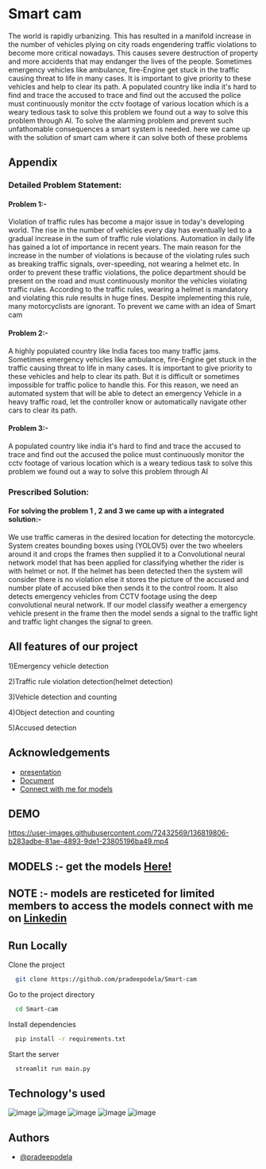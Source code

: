 
# Smart cam

The world is rapidly urbanizing. This has resulted in a manifold increase in the number of vehicles plying on city roads engendering traffic violations to become more critical nowadays. This causes severe destruction of property and more accidents that may endanger the lives of the people. Sometimes emergency vehicles like ambulance, fire-Engine get stuck in the traffic causing threat to life in many cases. It is important to give priority to these vehicles and help to clear its path. A populated country like india it's hard to find and trace the accused to trace and find out the accused the police must continuously monitor the cctv footage of various location  which is a weary tedious task to solve this problem we found out a way to solve this problem through AI. To solve the alarming problem and prevent such unfathomable consequences a smart system is needed. here we came up with the solution of smart cam  where it can solve both of these problems


## Appendix

### Detailed Problem Statement:

#### Problem 1:-

Violation of traffic rules has become a major issue in today's developing world. The rise in the number of vehicles every day has eventually led to a gradual increase in the sum of traffic rule violations. Automation in daily life has gained a lot of importance in recent years. The main reason for the increase in the number of violations is because of the violating rules such as breaking traffic signals, over-speeding, not wearing a helmet  etc. In order to prevent these traffic violations, the police department should be present on the road and must continuously monitor the vehicles violating traffic rules. According to the traffic rules, wearing a helmet is mandatory and violating this rule results in huge fines. Despite implementing this rule, many motorcyclists are ignorant. To prevent we came with an idea of Smart cam
#### Problem 2:-
A highly populated country like India  faces too many traffic jams. Sometimes emergency vehicles like ambulance, fire-Engine get stuck in the traffic causing threat to life in many cases. It is important to give priority to these vehicles and help to clear its path. But it is difficult or sometimes impossible for traffic police to handle this. For this reason, we need an automated system that will be able to detect an emergency Vehicle  in a heavy traffic road, let the controller know or automatically navigate other cars to clear its path. 

#### Problem 3:- 
A populated country like india it's hard to find and trace the accused to trace and find out the accused the police must continuously monitor the cctv footage of various location  which is a weary tedious task to solve this problem we found out a way to solve this problem through AI 


  
### Prescribed Solution:
#### For solving the problem 1 , 2 and 3 we came up with a integrated solution:-
We use traffic cameras in the desired location for detecting the motorcycle. System creates bounding boxes using (YOLOV5) over the two wheelers around it and crops the frames then supplied it to a Convolutional neural network model that has been applied for classifying whether the rider is with helmet or not. If the helmet has been detected then the system will consider there is no violation else it stores the picture of the accused and number plate of accused bike then  sends it to the control room. It also detects emergency vehicles from CCTV footage using the deep convolutional neural network.
If our model classify weather a emergency vehicle present in the frame then the model sends a signal to the traffic light and traffic light changes the signal  to green.

## All features of our project
1)Emergency vehicle detection

2)Traffic rule violation detection(helmet detection)

3)Vehicle detection and counting 

4)Object detection and  counting 

5)Accused detection



## Acknowledgements

 - [presentation](https://bit.ly/3iQACvW)
 - [Document ](https://bit.ly/3BvTDLy)
 - [Connect with me for models](https://www.linkedin.com/in/pradeepodela/)

## DEMO

https://user-images.githubusercontent.com/72432569/136819806-b283adbe-81ae-4893-9de1-23805196ba49.mp4



## MODELS :- get the models   <a href="https://drive.google.com/drive/folders/1fIKWushTIPYDZmH5VLIzB4yNbwAQXqbZ?usp=sharing">Here!</a>
## NOTE :- models are resticeted for limited members to access the models connect with me on  <a href= https://www.linkedin.com/in/pradeepodela/>Linkedin</a>
## Run Locally

Clone the project

```bash
  git clone https://github.com/pradeepodela/Smart-cam
```

Go to the project directory

```bash
  cd Smart-cam
```

Install dependencies

```bash
  pip install -r requirements.txt
```

Start the server

```bash
  streamlit run main.py 
```
## Technology's used
![image](https://user-images.githubusercontent.com/72432569/136822702-97ed7a69-e38d-4d8d-a1e2-9b47e4fb81de.png) ![image](https://user-images.githubusercontent.com/72432569/136822780-ada92bb2-d81d-466f-a310-b6d9dd98187f.png) ![image](https://user-images.githubusercontent.com/72432569/136822874-49a47688-b71b-4f7b-8d10-dd9b07b1d43c.png)
![image](https://user-images.githubusercontent.com/72432569/136822943-8935c5e9-4946-482b-9506-e876bc77c4db.png) ![image](https://user-images.githubusercontent.com/72432569/136823076-cb0ed637-858a-4452-983f-5eccbd4a8b65.png) 






  
## Authors

- [@pradeepodela](https://github.com/pradeepodela)

  
